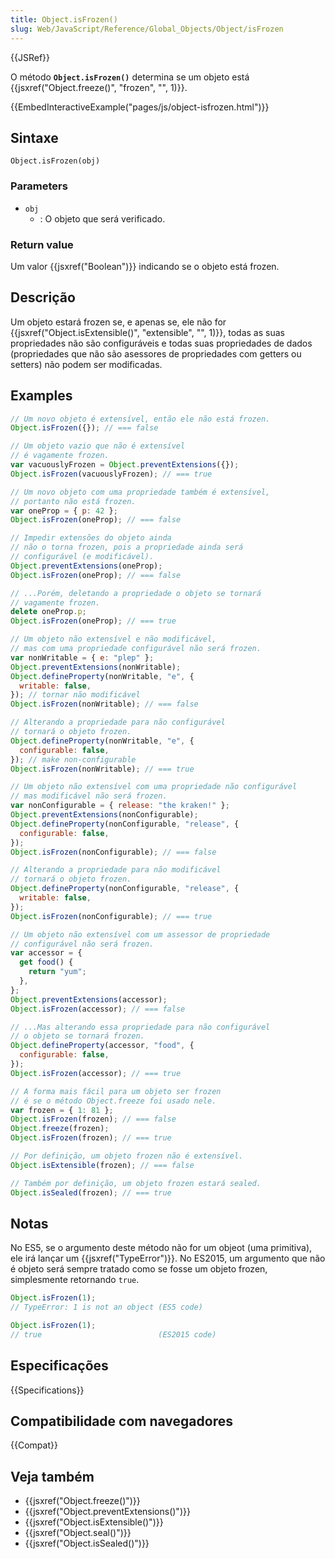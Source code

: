 ```yaml
---
title: Object.isFrozen()
slug: Web/JavaScript/Reference/Global_Objects/Object/isFrozen
---
```


{{JSRef}}

O método **`Object.isFrozen()`** determina se um objeto está {{jsxref("Object.freeze()", "frozen", "", 1)}}.

{{EmbedInteractiveExample("pages/js/object-isfrozen.html")}}

## Sintaxe

```
Object.isFrozen(obj)
```

### Parameters

- `obj`
  - : O objeto que será verificado.

### Return value

Um valor {{jsxref("Boolean")}} indicando se o objeto está frozen.

## Descrição

Um objeto estará frozen se, e apenas se, ele não for {{jsxref("Object.isExtensible()", "extensible", "", 1)}}, todas as suas propriedades não são configuráveis e todas suas propriedades de dados (propriedades que não são asessores de propriedades com getters ou setters) não podem ser modificadas.

## Examples

```js
// Um novo objeto é extensível, então ele não está frozen.
Object.isFrozen({}); // === false

// Um objeto vazio que não é extensível
// é vagamente frozen.
var vacuouslyFrozen = Object.preventExtensions({});
Object.isFrozen(vacuouslyFrozen); // === true

// Um novo objeto com uma propriedade também é extensível,
// portanto não está frozen.
var oneProp = { p: 42 };
Object.isFrozen(oneProp); // === false

// Impedir extensões do objeto ainda
// não o torna frozen, pois a propriedade ainda será
// configurável (e modificável).
Object.preventExtensions(oneProp);
Object.isFrozen(oneProp); // === false

// ...Porém, deletando a propriedade o objeto se tornará
// vagamente frozen.
delete oneProp.p;
Object.isFrozen(oneProp); // === true

// Um objeto não extensível e não modificável,
// mas com uma propriedade configurável não será frozen.
var nonWritable = { e: "plep" };
Object.preventExtensions(nonWritable);
Object.defineProperty(nonWritable, "e", {
  writable: false,
}); // tornar não modificável
Object.isFrozen(nonWritable); // === false

// Alterando a propriedade para não configurável
// tornará o objeto frozen.
Object.defineProperty(nonWritable, "e", {
  configurable: false,
}); // make non-configurable
Object.isFrozen(nonWritable); // === true

// Um objeto não extensível com uma propriedade não configurável
// mas modificável não será frozen.
var nonConfigurable = { release: "the kraken!" };
Object.preventExtensions(nonConfigurable);
Object.defineProperty(nonConfigurable, "release", {
  configurable: false,
});
Object.isFrozen(nonConfigurable); // === false

// Alterando a propriedade para não modificável
// tornará o objeto frozen.
Object.defineProperty(nonConfigurable, "release", {
  writable: false,
});
Object.isFrozen(nonConfigurable); // === true

// Um objeto não extensível com um assessor de propriedade
// configurável não será frozen.
var accessor = {
  get food() {
    return "yum";
  },
};
Object.preventExtensions(accessor);
Object.isFrozen(accessor); // === false

// ...Mas alterando essa propriedade para não configurável
// o objeto se tornará frozen.
Object.defineProperty(accessor, "food", {
  configurable: false,
});
Object.isFrozen(accessor); // === true

// A forma mais fácil para um objeto ser frozen
// é se o método Object.freeze foi usado nele.
var frozen = { 1: 81 };
Object.isFrozen(frozen); // === false
Object.freeze(frozen);
Object.isFrozen(frozen); // === true

// Por definição, um objeto frozen não é extensível.
Object.isExtensible(frozen); // === false

// Também por definição, um objeto frozen estará sealed.
Object.isSealed(frozen); // === true
```

## Notas

No ES5, se o argumento deste método não for um objeot (uma primitiva), ele irá lançar um {{jsxref("TypeError")}}. No ES2015, um argumento que não é objeto será sempre tratado como se fosse um objeto frozen, simplesmente retornando `true`.

```js
Object.isFrozen(1);
// TypeError: 1 is not an object (ES5 code)

Object.isFrozen(1);
// true                          (ES2015 code)
```

## Especificações

{{Specifications}}

## Compatibilidade com navegadores

{{Compat}}

## Veja também

- {{jsxref("Object.freeze()")}}
- {{jsxref("Object.preventExtensions()")}}
- {{jsxref("Object.isExtensible()")}}
- {{jsxref("Object.seal()")}}
- {{jsxref("Object.isSealed()")}}
